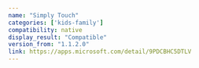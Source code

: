 ```yaml
---
name: "Simply Touch"
categories: ['kids-family']
compatibility: native
display_result: "Compatible"
version_from: "1.1.2.0"
link: https://apps.microsoft.com/detail/9PDCBHC5DTLV
---
```

